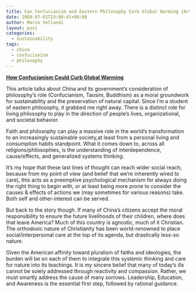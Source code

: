 ```yaml
---
title: Can Confucianism and Eastern Philosophy Curb Global Warming {Article}
date: 2009-07-01T23:00:41+00:00
author: Mario Vellandi
layout: post
categories:
  - sustainability
tags:
  - china
  - confucianism
  - philosophy
---
```

**<a rel="nofollow" href="http://www.csmonitor.com/2009/0626/p09s01-coop.html">How Confucianism Could Curb Global Warming</a>**

This article talks about China and its government&#8217;s consideration of philosophy&#8217;s role (Confucianism, Taosim, Buddhism) as a moral groundwork for sustainability and the preservation of natural capital. Since I&#8217;m a student of eastern philosophy, it grabbed me right away. There is a distinct role for living philosophy to play in the direction of people&#8217;s lives, organizational, and societal behavior.

Faith and philosophy can play a massive role in the world&#8217;s transformation to an increasingly sustainable society,at least from a personal living and consumption habits standpoint. What it comes down to, across all religions/philosophies, is the understanding of interdependence, cause/effects, and generalized systems thinking.

It&#8217;s my hope that these last lines of thought can reach wider social reach, because from my point of view (and belief that we&#8217;re inherently wired to care), this acts as a preemptive psychological mechanism for always doing the right thing to begin with, or at least being more prone to consider the causes & effects of actions we (may sometimes for various reasons) take. Both self and other-interest can be served.

But back to the story though. If many of China&#8217;s citizens accept the moral responsibility to ensure the future livelihoods of their children, where does that leave America? Much of this country is agnostic, much of it Christian. The orthodoxic nature of Christianity has been world-renowned to place social/interpersonal care at the top of its agenda, but drastically less-so nature.

Given the American affinity toward pluralism of faiths and ideologies, the burden will be on each of them to integrate this systemic thinking and care for nature into its teachings. It is my sincere belief that many of today&#8217;s ills cannot be solely addressed through reactivity and compassion. Rather, we must smartly address the cause of many sorrows. Leadership, Education, and Awareness is the essential first step, followed by rational guidance.
